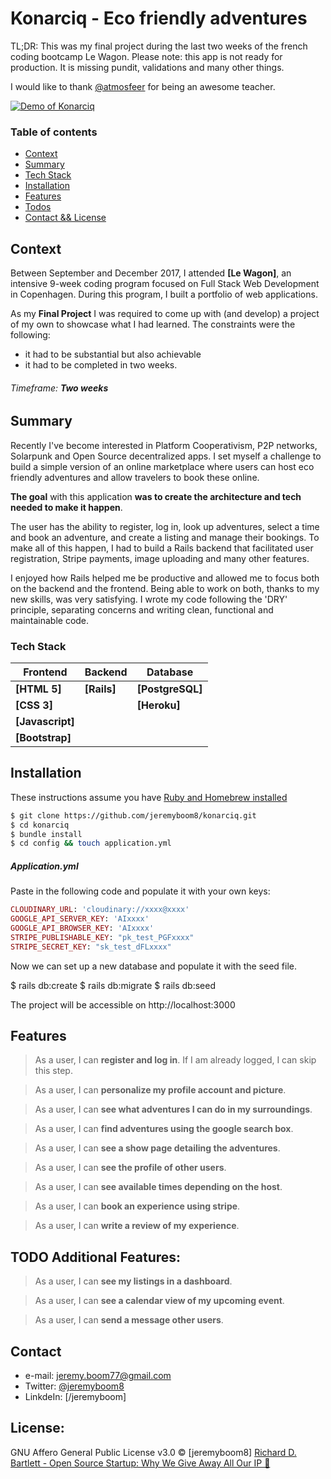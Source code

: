 # Konarciq - Eco friendly adventures

TL;DR: This was my final project during the last two weeks of the french coding bootcamp Le Wagon. Please note: this app is not ready for production. It is missing pundit, validations and many other things.

I would like to thank [@atmosfeer](http://github.com/atmosfeer) for being an awesome teacher.

[![Demo of Konarciq](https://img.youtube.com/vi/sr6BoEmeDF0/0.jpg)](https://www.youtube.com/watch?v=sr6BoEmeDF0)

### Table of contents

* [Context](#context)
* [Summary](#summary)
* [Tech Stack](#tech-stack)
* [Installation](#installation)
* [Features](#features)
* [Todos](#todo-aditional-features)
* [Contact && License](#contact)

## Context

Between September and December 2017, I attended **[Le Wagon]**, an intensive 9-week coding program focused on Full Stack Web Development in Copenhagen. During this program, I built a portfolio of web applications.

As my **Final Project** I was required to come up with (and develop) a project of my own to showcase what I had learned. The constraints were the following:
- it had to be substantial but also achievable
- it had to be completed in two weeks.
###### Timeframe:  _**Two weeks**_

## Summary

Recently I've become interested in Platform Cooperativism, P2P networks, Solarpunk and Open Source decentralized apps. I set myself a challenge to build a simple version of an online marketplace where users can host eco friendly adventures and allow travelers to book these online.

**The goal** with this application **was to create the architecture and tech needed to make it happen**.

The user has the ability to register, log in, look up adventures, select a time and book an adventure, and create a listing and manage their bookings. To make all of this happen, I had to build a Rails backend that facilitated user registration, Stripe payments, image uploading and many other features.

I enjoyed how Rails helped me be productive and allowed me to focus both on the backend and the frontend. Being able to work on both, thanks to my new skills, was very satisfying. I wrote my code following the 'DRY' principle, separating concerns and writing clean, functional and maintainable code.

### Tech Stack

| **Frontend** | **Backend** | **Database** |
| ------ | ------ | ------ |
**[HTML 5]** | **[Rails]** |  **[PostgreSQL]**
**[CSS 3]** |  | **[Heroku]**
**[Javascript]** |
**[Bootstrap]** |

## Installation

These instructions assume you have [Ruby and Homebrew installed](https://github.com/lewagon/setup/blob/master/OSX.md)

```bash
$ git clone https://github.com/jeremyboom8/konarciq.git
$ cd konarciq
$ bundle install
$ cd config && touch application.yml
```
##### Application.yml

Paste in the following code and populate it with your own keys:

```ruby
CLOUDINARY_URL: 'cloudinary://xxxx@xxxx'
GOOGLE_API_SERVER_KEY: 'AIxxxx'
GOOGLE_API_BROWSER_KEY: 'AIxxxx'
STRIPE_PUBLISHABLE_KEY: "pk_test_PGFxxxx"
STRIPE_SECRET_KEY: "sk_test_dFLxxxx"
```

Now we can set up a new database and populate it with the seed file.

$ rails db:create
$ rails db:migrate
$ rails db:seed

The project will be accessible on http://localhost:3000

## Features

> As a user, I can **register and log in**. If I am already logged, I can skip this step.

> As a user, I can **personalize my profile account and picture**.

> As a user, I can **see what adventures I can do in my surroundings**.

> As a user, I can **find adventures using the google search box**.

> As a user, I can **see a show page detailing the adventures**.

> As a user, I can **see the profile of other users**.

> As a user, I can **see available times depending on the host**.

> As a user, I can **book an experience using stripe**.

> As a user, I can **write a review of my experience**.

## TODO Additional Features:

> As a user, I can **see my listings in a dashboard**.

> As a user, I can **see a calendar view of my upcoming event**.

> As a user, I can **send a message other users**.

## Contact

* e-mail: jeremy.boom77@gmail.com
* Twitter: [@jeremyboom8](https://twitter.com/jeremyboom8 "twitterhandle on twitter")
* LinkdeIn: [/jeremyboom]

License:
--
GNU Affero General Public License v3.0 © [jeremyboom8]
[Richard D. Bartlett - Open Source Startup: Why We Give Away All Our IP 🐝
](https://medium.com/enspiral-tales/open-source-startup-why-we-give-away-all-our-ip-d763e58134ea)

